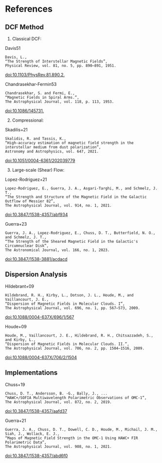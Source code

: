 
# References
## DCF Method
1. Classical DCF:

Davis51
```
Davis, L.,
“The Strength of Interstellar Magnetic Fields”,
Physical Review, vol. 81, no. 5, pp. 890–891, 1951.
```
[doi:10.1103/PhysRev.81.890.2.](https://doi.org/10.1103/PhysRev.81.890.2)

Chandrasekhar-Fermin53
```
Chandrasekhar, S. and Fermi, E.,
“Magnetic Fields in Spiral Arms.”,
The Astrophysical Journal, vol. 118, p. 113, 1953. 
```
[doi:10.1086/145731.](https://doi.org/10.1086/145731)

2. Compressional:

Skadilis+21
```
Skalidis, R. and Tassis, K.,
“High-accuracy estimation of magnetic field strength in the interstellar medium from dust polarization”,
Astronomy and Astrophysics, vol. 647, 2021.
```
[doi:10.1051/0004-6361/202039779](https://doi.org/10.1051/0004-6361/202039779)

3. Large-scale (Shear) Flow:

Lopez-Rodriguez+21
```
Lopez-Rodriguez, E., Guerra, J. A., Asgari-Targhi, M., and Schmelz, J. T.,
“The Strength and Structure of the Magnetic Field in the Galactic Outflow of Messier 82”,
The Astrophysical Journal, vol. 914, no. 1, 2021.
```
[doi:10.3847/1538-4357/abf934](https://doi.org/10.3847/1538-4357/abf934)

Guerra+23
```
Guerra, J. A., Lopez-Rodriguez, E., Chuss, D. T., Butterfield, N. O., and Schmelz, J. T.,
“The Strength of the Sheared Magnetic Field in the Galactic's Circumnuclear Disk”,
The Astronomical Journal, vol. 166, no. 1, 2023.
```
[doi:10.3847/1538-3881/acdacd](https://doi.org/10.3847/1538-3881/acdacd)

## Dispersion Analysis

Hildebrant+09
```
Hildebrand, R. H., Kirby, L., Dotson, J. L., Houde, M., and Vaillancourt, J. E.,
“Dispersion of Magnetic Fields in Molecular Clouds. I”,
The Astrophysical Journal, vol. 696, no. 1, pp. 567–573, 2009.
```
[doi:10.1088/0004-637X/696/1/567](https://doi.org/10.1088/0004-637X/696/1/567)

Houde+09
```
Houde, M., Vaillancourt, J. E., Hildebrand, R. H., Chitsazzadeh, S., and Kirby, L.,
“Dispersion of Magnetic Fields in Molecular Clouds. II.”,
The Astrophysical Journal, vol. 706, no. 2, pp. 1504–1516, 2009.
```
[doi:10.1088/0004-637X/706/2/1504](https://doi.org/10.1088/0004-637X/706/2/1504)

## Implementations

Chuss+19
```
Chuss, D. T., Andersson, B. -G., Bally, J., ...
“HAWC+/SOFIA Multiwavelength Polarimetric Observations of OMC-1”,
The Astrophysical Journal, vol. 872, no. 2, 2019.
```
[doi:10.3847/1538-4357/aafd37](https://doi.org/10.3847/1538-4357/aafd37)

Guerra+21
```
Guerra, J. A., Chuss, D. T., Dowell, C. D., Houde, M., Michail, J. M., Siah, J., Wollack, E. J.,
“Maps of Magnetic Field Strength in the OMC-1 Using HAWC+ FIR Polarimetric Data”,
The Astrophysical Journal, vol. 908, no. 1, 2021.
```
[doi:10.3847/1538-4357/abd6f0](https://doi.org/10.3847/1538-4357/abd6f0)


